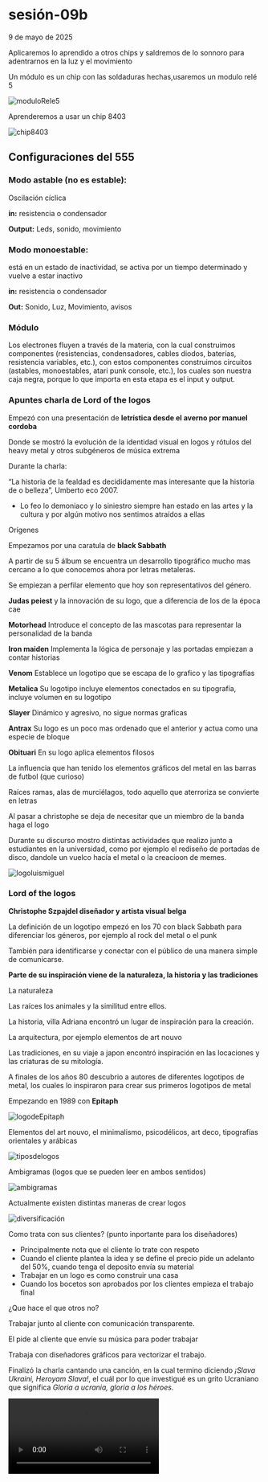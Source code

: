 # sesión-09b

9 de mayo de 2025

Aplicaremos lo aprendido a otros chips y saldremos de lo sonnoro para adentrarnos en la luz y el movimiento

Un módulo es un chip con las soldaduras hechas,usaremos un modulo relé 5

![moduloRele5]( https://github.com/AlanisMria/dis8644-2025-1/blob/main/27-AlanisMria/sesion-09b/archivos/moduloRele5.jpg)

Aprenderemos a usar un chip 8403

![chip8403](https://github.com/AlanisMria/dis8644-2025-1/blob/main/27-AlanisMria/sesion-09b/archivos/chip8403.jpg)

## Configuraciones del 555

### **Modo astable (no es estable):**

Oscilación cíclica

**in:** resistencia o condensador

**Output:** Leds, sonido, movimiento

### **Modo monoestable:**

está en un estado de inactividad, se activa por un tiempo determinado y vuelve a estar inactivo

**in:** resistencia o condensador

**Out:** Sonido, Luz, Movimiento, avisos

### Módulo

Los electrones fluyen a través de la materia, con la cual construimos componentes (resistencias, condensadores, cables diodos, baterías, resistencia variables, etc.), con estos componentes construimos circuitos (astables, monoestables, atari punk console, etc.), los cuales son nuestra caja negra, porque lo que importa en esta etapa es el input y output.

### Apuntes charla de Lord of the logos

Empezó con una presentación de **letrística desde el averno por manuel cordoba**

Donde se mostró la evolución de la identidad visual en logos y rótulos del heavy metal y otros subgéneros de música extrema

Durante la charla:

“La historia de la fealdad es decididamente mas interesante que la historia de o belleza”, Umberto eco 2007.

- Lo feo lo demoniaco y lo siniestro siempre han estado en las artes y la cultura y por algún motivo nos sentimos atraídos a ellas

Orígenes

 Empezamos por una caratula de **black Sabbath**

A partir de su 5 álbum se encuentra un desarrollo tipográfico mucho mas cercano a lo que conocemos ahora por letras metaleras.

Se empiezan a perfilar elemento que hoy son representativos del género.


**Judas peiest** y la innovación de su logo, que a diferencia de los de la época cae

**Motorhead**
Introduce el concepto de las mascotas para representar la personalidad de la banda 

**Iron maiden**
Implementa la lógica de personaje y las portadas empiezan a contar historias 

**Venom**
Establece un logotipo que se escapa de lo grafico y las tipografías 

**Metalica**
Su logotipo incluye elementos conectados en su tipografía, incluye volumen en su logotipo 

**Slayer**
Dinámico y agresivo, no sigue normas graficas 

**Antrax**
Su logo es un poco mas ordenado que el anterior y actua como una especie de bloque 

**Obituari**
En su logo aplica elementos filosos

La influencia que han tenido los elementos gráficos del metal en las barras de futbol (que curioso)

Raíces ramas, alas de murciélagos, todo aquello que aterroriza se convierte en letras

 Al pasar a christophe se deja de necesitar que un miembro de la banda haga el logo

Durante su discurso mostro distintas actividades que realizo junto a estudiantes en la universidad, como por ejemplo el rediseño de portadas de disco, dandole un vuelco hacía el metal o la creacioon de memes.

 ![logoluismiguel](https://github.com/AlanisMria/dis8644-2025-1/blob/main/27-AlanisMria/sesion-09b/archivos/logo%20luis%20miguel.jpg)

### Lord of the logos

**Christophe Szpajdel diseñador y artista visual belga**

La definición de un logotipo empezó en los 70 con black Sabbath para diferenciar los géneros, por ejemplo al rock del metal o el punk

También para identificarse y conectar con el público de una manera simple de comunicarse.

**Parte de su inspiración viene de la naturaleza, la historia y las tradiciones**

La naturaleza 

Las raíces los animales y la similitud entre ellos.

La historia, villa Adriana encontró un lugar de inspiración para la creación.

La arquitectura, por ejemplo elementos de art nouvo 

Las tradiciones, en su viaje a japon encontró inspiración en las locaciones y las criaturas de su mitología.

A finales de los años 80 descubrio a autores de diferentes logotipos de metal, los cuales lo inspiraron para crear sus primeros logotipos de metal

Empezando en 1989 con **Epitaph**

![logodeEpitaph](https://github.com/AlanisMria/dis8644-2025-1/blob/main/27-AlanisMria/sesion-09b/archivos/logo%20de%20Epitaph.jpg)

Elementos del art nouvo, el minimalismo, psicodélicos, art deco, tipografías orientales y arábicas

![tiposdelogos](https://github.com/AlanisMria/dis8644-2025-1/blob/main/27-AlanisMria/sesion-09b/archivos/tipos%20de%20logos.jpg)

Ambigramas (logos que se pueden leer en ambos sentidos)

![ambigramas](![tiposdelogos](https://github.com/AlanisMria/dis8644-2025-1/blob/main/27-AlanisMria/sesion-09b/archivos/tipos%20de%20logos.jpg))

Actualmente existen distintas maneras de crear logos 

![diversificación](https://github.com/AlanisMria/dis8644-2025-1/blob/main/27-AlanisMria/sesion-09b/archivos/diversificaci%C3%B3n.jpg)

Como trata con sus clientes? (punto inportante para los diseñadores)

- Principalmente nota que el cliente lo trate con respeto
- Cuando el cliente plantea la idea y se define el precio pide un adelanto del 50%, cuando tenga el deposito envía su material
- Trabajar en un logo es como construir una casa
- Cuando los bocetos son aprobados por los clientes empieza el trabajo final

¿Que hace el que otros no?

Trabajar junto al cliente con comunicación transparente.

El pide al cliente que envíe su música para poder trabajar

Trabaja con diseñadores gráficos para vectorizar  el  trabajo.

Finalizó la charla cantando una canción, en la cual termino diciendo *¡Slava Ukraini, Heroyam Slava!*, el cuál por lo que investigué es un grito Ucraniano que significa *Gloria a ucrania, gloria a los héroes*.

![videocanción](https://github.com/AlanisMria/dis8644-2025-1/blob/main/27-AlanisMria/sesion-09b/archivos/video%20canci%C3%B3n.mp4)
